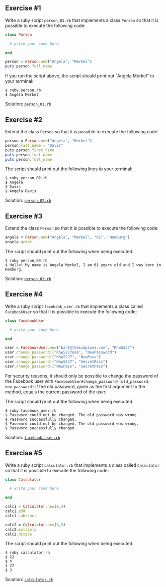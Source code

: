 ## Exercise #1

Write a ruby script `person_01.rb` that implements a class `Person` so that it is possible to execute the following
code:

```ruby
class Person

  # write your code here

end

person = Person.new("Angela", "Merkel")
puts person.full_name
```

If you run the script above, the script should print out "Angela Merkel" to your terminal:

```
$ ruby person.rb
$ Angela Merkel
```

Solution: [`person_01.rb`](https://github.com/babbel/ruby_tuesdays/blob/master/2015-10-06/person_01.rb)

## Exercise #2

Extend the class `Person` so that it is possible to execute the following code:

```ruby
person = Person.new("Angela", "Merkel")
person.last_name = "Davis"
puts person.first_name
puts person.last_name
puts person.full_name
```

The script should print out the following lines to your terminal:

```
$ ruby person_02.rb
$ Angela
$ Davis
$ Angela Davis
```

Solution: [`person_02.rb`](https://github.com/babbel/ruby_tuesdays/blob/master/2015-10-06/person_02.rb)

## Exercise #3

Extend the class `Person` so that it is possible to execute the following code:

```ruby
angela = Person.new("Angela", "Merkel", "61", "Hamburg")
angela.greet
```

The script should print out the following when being executed:

```
$ ruby person_03.rb
$ Hello! My name is Angela Merkel, I am 61 years old and I was born in Hamburg.
```

Solution: [`person_03.rb`](https://github.com/babbel/ruby_tuesdays/blob/master/2015-10-06/person_03.rb)

## Exercise #4

Write a ruby script `facebook_user.rb` that implements a class called `FacebookUser` so that it is possible to execute
the following code:

```ruby
class FacebookUser

  # write your code here

end

user = FacebookUser.new("bart@thesimpsons.com", "KhwS2J7")
user.change_password!("KhwS2J7aaa", "NewPassword")
user.change_password!("KhwS2J7", "NewPass")
user.change_password!("KhwS2J7", "SecretPass")
user.change_password!("NewPass", "SecretPass")
```

For security reasons, it should only be possible to change the password of the Facebook user with
`FacebookUser#change_password!(old_password, new_password)` if the old password, given as the first argument to the
method, equals the current password of the user.

The script should print out the following when being executed:

```
$ ruby facebook_user.rb
$ Password could not be changed. The old password was wrong.
$ Password successfully changed.
$ Password could not be changed. The old password was wrong.
$ Password successfully changed.
```

Solution: [`facebook_user.rb`](https://github.com/babbel/ruby_tuesdays/blob/master/2015-10-06/facebook_user.rb)

## Exercise #5

Write a ruby script `calculator.rb` that implements a class called `Calculator` so that it is possible to execute the
following code:

```ruby
class Calculator

  # write your code here

end

calc1 = Calculator.new(8,4)
calc1.add
calc1.subtract

calc2 = Calculator.new(9,3)
calc2.multiply
calc2.divide
```

The script should print out the following when being executed:
```
$ ruby calculator.rb
$ 12
$ 4
$ 27
$ 3
```

Solution: [`calculator.rb`](https://github.com/babbel/ruby_tuesdays/blob/master/2015-10-06/calculator.rb)
